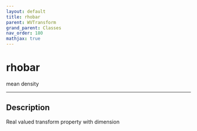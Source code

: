 ```yaml
---
layout: default
title: rhobar
parent: WVTransform
grand_parent: Classes
nav_order: 180
mathjax: true
---
```


#  rhobar

mean density


---

## Description
Real valued transform property with dimension 